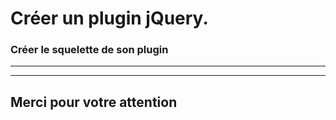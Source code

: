 <!-- footer: Copyright 2017 © Glenn ROLLAND – Reproduction interdite -->
<!-- page_number : true -->

<link rel="stylesheet" href="../../assets/style.css" />

# Créer un plugin jQuery.

### Créer le squelette de son plugin

<!-- 10/01 Document -->

----

----

## Merci pour votre attention
